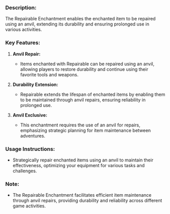 ### **Description:**

The Repairable Enchantment enables the enchanted item to be repaired using an anvil, extending its durability and ensuring prolonged use in various activities.

### **Key Features:**

1. **Anvil Repair:**
    
    - Items enchanted with Repairable can be repaired using an anvil, allowing players to restore durability and continue using their favorite tools and weapons.
2. **Durability Extension:**
    
    - Repairable extends the lifespan of enchanted items by enabling them to be maintained through anvil repairs, ensuring reliability in prolonged use.
3. **Anvil Exclusive:**
    
    - This enchantment requires the use of an anvil for repairs, emphasizing strategic planning for item maintenance between adventures.

### **Usage Instructions:**

- Strategically repair enchanted items using an anvil to maintain their effectiveness, optimizing your equipment for various tasks and challenges.

### **Note:**

- The Repairable Enchantment facilitates efficient item maintenance through anvil repairs, providing durability and reliability across different game activities.